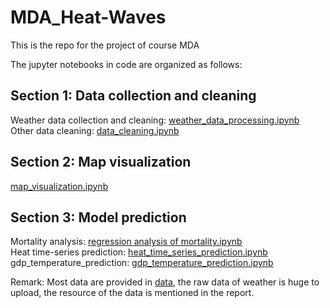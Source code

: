 # MDA_Heat-Waves
This is the repo for the project of course MDA

The jupyter notebooks in code are organized as follows:
## Section 1: Data collection and cleaning
Weather data collection and cleaning: [weather_data_processing.ipynb](https://github.com/YepLiu/MDA_Heat-waves/blob/main/code/weather_data_processing.ipynb)  
Other data cleaning: [data_cleaning.ipynb](https://github.com/YepLiu/MDA_Heat-waves/blob/main/code/data_cleaning.ipynb)
## Section 2: Map visualization
[map_visualization.ipynb](https://github.com/YepLiu/MDA_Heat-waves/blob/main/code/map%20visualization.ipynb)  
## Section 3: Model prediction
Mortality analysis: [regression analysis of mortality.ipynb](https://github.com/YepLiu/MDA_Heat-waves/blob/main/code/regression%20analysis%20of%20mortality.ipynb)  
Heat time-series prediction: [heat_time_series_prediction.ipynb](https://github.com/YepLiu/MDA_Heat-waves/blob/main/code/heat_time_series_prediction.ipynb)  
gdp_temperature_prediction: [gdp_temperature_prediction.ipynb](https://github.com/YepLiu/MDA_Heat-waves/blob/main/code/gdp_temperature_prediction.ipynb)  


Remark: Most data are provided in [data](https://github.com/YepLiu/MDA_Heat-waves/tree/main/data), the raw data of weather is huge to upload, the resource of the data is mentioned in the report.
